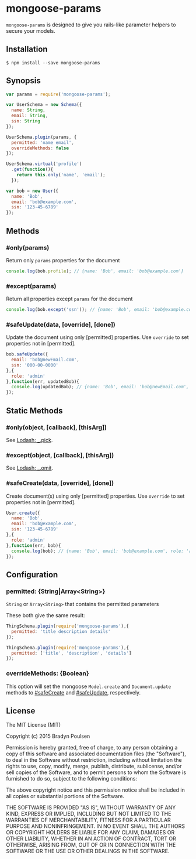 # mongoose-params

`mongoose-params` is designed to give you rails-like parameter helpers to secure your models.

## Installation

```
$ npm install --save mongoose-params
```

## Synopsis

```js
var params = require('mongoose-params');

var UserSchema = new Schema({
  name: String,
  email: String,
  ssn: String
});

UserSchema.plugin(params, {
  permitted: 'name email',
  overrideMethods: false
});

UserSchema.virtual('profile')
  .get(function(){
    return this.only('name', 'email');
  });

var bob = new User({
  name: 'Bob',
  email: 'bob@example.com',
  ssn: '123-45-6789'
});
```

## Methods

### #only(params)

Return only `params` properties for the document

```js
console.log(bob.profile); // {name: 'Bob', email: 'bob@example.com'}
```

### #except(params)

Return all properties except `params` for the document

```js
console.log(bob.except('ssn')); // {name: 'Bob', email: 'bob@example.com'}
```

### #safeUpdate(data, [override], [done])

Update the document using only [permitted] properties. Use `override` to set properties not in [permitted].

```js
bob.safeUpdate({
  email: 'bob@newEmail.com',
  ssn: '000-00-0000'
},{
  role: 'admin'
},function(err, updatedBob){
  console.log(updatedBob); // {name: 'Bob', email: 'bob@newEmail.com', ssn: '123-45-6789', role: 'admin'}
});
```

## Static Methods

### #only(object, [callback], [thisArg])

See [Lodash: \_.pick](https://lodash.com/docs#pick).

### #except(object, [callback], [thisArg])

See [Lodash: \_.omit](https://lodash.com/docs#omit).

### #safeCreate(data, [override], [done])

Create document(s) using only [permitted] properties. Use `override` to set properties not in [permitted].

```js
User.create({
  name: 'Bob',
  email: 'bob@example.com',
  ssn: '123-45-6789'
},{
  role: 'admin'
},function(err, bob){
  console.log(bob); // {name: 'Bob', email: 'bob@example.com', role: 'admin'}
});
```

## Configuration

### permitted: {String|Array&lt;String&gt;}

`String` or `Array<String>` that contains the permitted parameters

These both give the same result:

```js
ThingSchema.plugin(require('mongoose-params'),{
  permitted: 'title description details'
});

ThingSchema.plugin(require('mongoose-params'),{
  permitted: ['title', 'description', 'details']
});
```

### overrideMethods: {Boolean}

This option will set the mongoose `Model.create` and `Document.update` methods
to [#safeCreate](#safeCreate) and [#safeUpdate](#safeUpdate), respectively.

## License

The MIT License (MIT)

Copyright (c) 2015 Bradyn Poulsen

Permission is hereby granted, free of charge, to any person obtaining a copy
of this software and associated documentation files (the "Software"), to deal
in the Software without restriction, including without limitation the rights
to use, copy, modify, merge, publish, distribute, sublicense, and/or sell
copies of the Software, and to permit persons to whom the Software is
furnished to do so, subject to the following conditions:

The above copyright notice and this permission notice shall be included in
all copies or substantial portions of the Software.

THE SOFTWARE IS PROVIDED "AS IS", WITHOUT WARRANTY OF ANY KIND, EXPRESS OR
IMPLIED, INCLUDING BUT NOT LIMITED TO THE WARRANTIES OF MERCHANTABILITY,
FITNESS FOR A PARTICULAR PURPOSE AND NONINFRINGEMENT. IN NO EVENT SHALL THE
AUTHORS OR COPYRIGHT HOLDERS BE LIABLE FOR ANY CLAIM, DAMAGES OR OTHER
LIABILITY, WHETHER IN AN ACTION OF CONTRACT, TORT OR OTHERWISE, ARISING FROM,
OUT OF OR IN CONNECTION WITH THE SOFTWARE OR THE USE OR OTHER DEALINGS IN
THE SOFTWARE.
